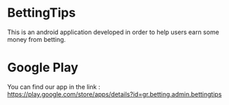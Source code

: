 # BettingTips

This is an android application developed in order to help users earn some money from betting.

# Google Play 

You can find our app in the link : https://play.google.com/store/apps/details?id=gr.betting.admin.bettingtips
